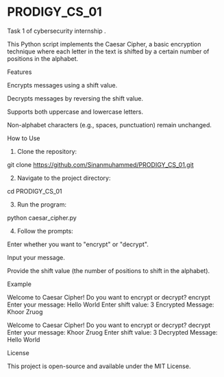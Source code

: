 # PRODIGY_CS_01
Task 1 of cybersecurity internship .

This Python script implements the Caesar Cipher, a basic encryption technique where each letter in the text is shifted by a certain number of positions in the alphabet.

Features

Encrypts messages using a shift value.

Decrypts messages by reversing the shift value.

Supports both uppercase and lowercase letters.

Non-alphabet characters (e.g., spaces, punctuation) remain unchanged.


How to Use

1. Clone the repository:

git clone https://github.com/Sinanmuhammed/PRODIGY_CS_01.git


2. Navigate to the project directory:

cd PRODIGY_CS_01


3. Run the program:

python caesar_cipher.py


4. Follow the prompts:

Enter whether you want to "encrypt" or "decrypt".

Input your message.

Provide the shift value (the number of positions to shift in the alphabet).




Example

Welcome to Caesar Cipher!
Do you want to encrypt or decrypt? encrypt
Enter your message: Hello World
Enter shift value: 3
Encrypted Message: Khoor Zruog

Welcome to Caesar Cipher!
Do you want to encrypt or decrypt? decrypt
Enter your message: Khoor Zruog
Enter shift value: 3
Decrypted Message: Hello World


License

This project is open-source and available under the MIT License.
